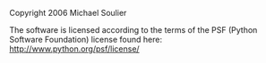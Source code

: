 Copyright 2006 Michael Soulier

The software is licensed according to the terms of the PSF (Python Software Foundation) license found here: http://www.python.org/psf/license/